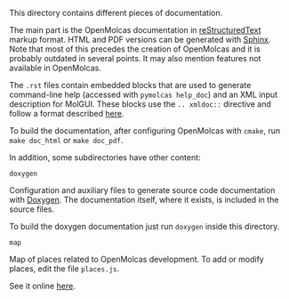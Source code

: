 This directory contains different pieces of documentation.

The main part is the OpenMolcas documentation in
[reStructuredText](http://docutils.sourceforge.net/rst.html) markup format.
HTML and PDF versions can be generated with
[Sphinx](http://www.sphinx-doc.org). Note that most of this precedes the
creation of OpenMolcas and it is probably outdated in several points. It may
also mention features not available in OpenMolcas.

The `.rst` files contain embedded blocks that are used to generate command-line
help (accessed with `pymolcas help_doc`) and an XML input description for
MolGUI. These blocks use the `.. xmldoc::` directive and follow a format
described
[here](https://gitlab.com/Molcas/OpenMolcas/wikis/xml%20syntax%20documentation).

To build the documentation, after configuring OpenMolcas with `cmake`, run
`make doc_html` or `make doc_pdf`.

In addition, some subdirectories have other content:

`doxygen`

Configuration and auxiliary files to generate source code documentation with
[Doxygen](http://www.doxygen.org/). The documentation itself, where it exists,
is included in the source files.

To build the doxygen documentation just run `doxygen` inside this directory.

`map`

Map of places related to OpenMolcas development. To add or modify places, edit
the file `places.js`.

See it online [here](https://molcas.gitlab.io/OpenMolcas/map/).
